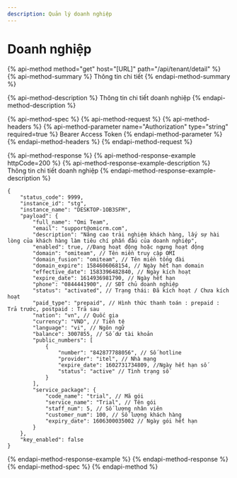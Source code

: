 ```yaml
---
description: Quản lý doanh nghiệp
---
```


# Doanh nghiệp

{% api-method method="get" host="\[URL\]" path="/api/tenant/detail" %}
{% api-method-summary %}
Thông tin chi tiết
{% endapi-method-summary %}

{% api-method-description %}
Thông tin chi tiết doanh nghiệp
{% endapi-method-description %}

{% api-method-spec %}
{% api-method-request %}
{% api-method-headers %}
{% api-method-parameter name="Authorization" type="string" required=true %}
Bearer Access Token
{% endapi-method-parameter %}
{% endapi-method-headers %}
{% endapi-method-request %}

{% api-method-response %}
{% api-method-response-example httpCode=200 %}
{% api-method-response-example-description %}
Thông tin chi tiết doanh nghiệp
{% endapi-method-response-example-description %}

```
{
    "status_code": 9999,
    "instance_id": "stg",
    "instance_name": "DESKTOP-1OB3SFM",
    "payload": {
        "full_name": "Omi Team",
        "email": "support@omicrm.com",
        "description": "Nâng cao trải nghiệm khách hàng, lấy sự hài lòng của khách hàng làm tiêu chí phấn đấu của doanh nghiệp",
        "enabled": true, //Đang hoạt động hoặc ngưng hoạt động
        "domain": "omiteam", // Tên miền truy cập OMI
        "domain_fusion": "omiteam", // Tên miền tổng đài
        "domain_expire": 1584606068154, // Ngày hết hạn domain
        "effective_date": 1583396482840, // Ngày kích hoạt
        "expire_date": 1614936981790, // Ngày hết hạn
        "phone": "0844441900", // SĐT chủ doanh nghiệp
        "status": "activated", // Trạng thái: Đã kích hoạt / Chưa kích hoạt
        "paid_type": "prepaid", // Hình thức thanh toán : prepaid : Trả trước, postpaid : Trả sau
        "nation": "vn", // Quốc gia
        "currency": "VND", // Tiền tệ
        "language": "vi", // Ngôn ngữ
        "balance": 3007855, // Số dư tài khoản
        "public_numbers": [
            {
                "number": "842877788056", // Số hotline
                "provider": "itel", // Nhà mạng
                "expire_date": 1602731734809, //Ngày hết hạn số
                "status": "active" // Tình trạng số
            }
        ],
        "service_package": {
            "code_name": "trial", // Mã gói
            "service_name": "Trial", // Tên gói
            "staff_num": 5, // Số lượng nhân viên
            "customer_num": 100, // Số lượng khách hàng
            "expiry_date": 1606300035002 // Ngày gói hết hạn
        }
    },
    "key_enabled": false
}
```
{% endapi-method-response-example %}
{% endapi-method-response %}
{% endapi-method-spec %}
{% endapi-method %}



